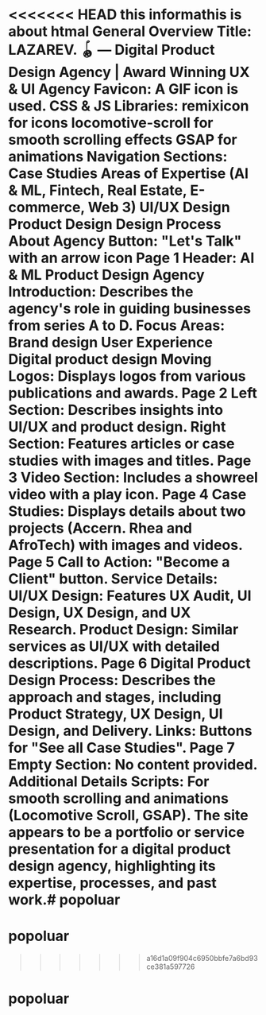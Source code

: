 <<<<<<< HEAD
this informathis is about htmal General Overview
Title: LAZAREV. 🪀 — Digital Product Design Agency | Award Winning UX & UI Agency
Favicon: A GIF icon is used.
CSS & JS Libraries:
remixicon for icons
locomotive-scroll for smooth scrolling effects
GSAP for animations
Navigation
Sections:
Case Studies
Areas of Expertise (AI & ML, Fintech, Real Estate, E-commerce, Web 3)
UI/UX Design
Product Design
Design Process
About Agency
Button: "Let's Talk" with an arrow icon
Page 1
Header: AI & ML Product Design Agency
Introduction: Describes the agency's role in guiding businesses from series A to D.
Focus Areas:
Brand design
User Experience
Digital product design
Moving Logos: Displays logos from various publications and awards.
Page 2
Left Section: Describes insights into UI/UX and product design.
Right Section: Features articles or case studies with images and titles.
Page 3
Video Section: Includes a showreel video with a play icon.
Page 4
Case Studies: Displays details about two projects (Accern. Rhea and AfroTech) with images and videos.
Page 5
Call to Action: "Become a Client" button.
Service Details:
UI/UX Design: Features UX Audit, UI Design, UX Design, and UX Research.
Product Design: Similar services as UI/UX with detailed descriptions.
Page 6
Digital Product Design Process:
Describes the approach and stages, including Product Strategy, UX Design, UI Design, and Delivery.
Links: Buttons for "See all Case Studies".
Page 7
Empty Section: No content provided.
Additional Details
Scripts: For smooth scrolling and animations (Locomotive Scroll, GSAP).
The site appears to be a portfolio or service presentation for a digital product design agency, highlighting its expertise, processes, and past work.# popoluar
=======
 # popoluar
>>>>>>> a16d1a09f904c6950bbfe7a6bd93ce381a597726
 # popoluar

